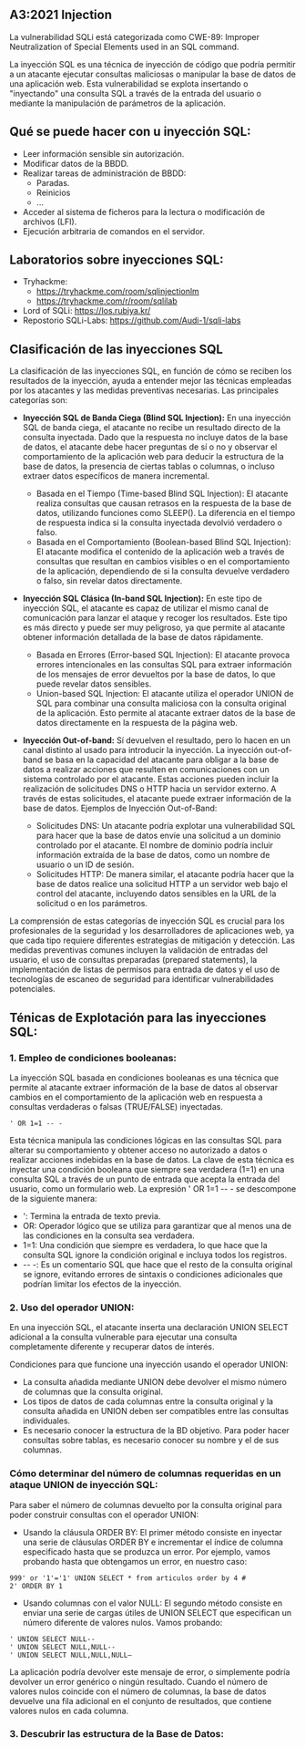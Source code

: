 ## A3:2021 Injection
La vulnerabilidad SQLi está categorizada como CWE-89: Improper Neutralization of Special Elements used in an SQL command.

La inyección SQL es una técnica de inyección de código que podría permitir a un atacante ejecutar consultas maliciosas o manipular la base de datos de una aplicación web. Esta vulnerabilidad se explota insertando o "inyectando" una consulta SQL a través de la entrada del usuario o mediante la manipulación de parámetros de la aplicación.

## Qué se puede hacer con u  inyección SQL:
- Leer información sensible sin autorización.
- Modificar datos de la BBDD.
- Realizar tareas de administración de BBDD:
  - Paradas.
  - Reinicios
  - ...
- Acceder al sistema de ficheros para la lectura o modificación de archivos (LFI).
- Ejecución arbitraria de comandos en el servidor.

## Laboratorios sobre inyecciones SQL:
- Tryhackme:
  - https://tryhackme.com/room/sqlinjectionlm
  - https://tryhackme.com/r/room/sqlilab
- Lord of SQLi: https://los.rubiya.kr/
- Repostorio SQLi-Labs: https://github.com/Audi-1/sqli-labs


## Clasificación de las inyecciones SQL
La clasificación de las inyecciones SQL, en función de cómo se reciben los resultados de la inyección, ayuda a entender mejor las técnicas empleadas por los atacantes y las medidas preventivas necesarias. Las principales categorías son:

- **Inyección SQL de Banda Ciega (Blind SQL Injection):** En una inyección SQL de banda ciega, el atacante no recibe un resultado directo de la consulta inyectada. Dado que la respuesta no incluye datos de la base de datos, el atacante debe hacer preguntas de sí o no y observar el comportamiento de la aplicación web para deducir la estructura de la base de datos, la presencia de ciertas tablas o columnas, o incluso extraer datos específicos de manera incremental.
  - Basada en el Tiempo (Time-based Blind SQL Injection): El atacante realiza consultas que causan retrasos en la respuesta de la base de datos, utilizando funciones como SLEEP(). La diferencia en el tiempo de respuesta indica si la consulta inyectada devolvió verdadero o falso.
  - Basada en el Comportamiento (Boolean-based Blind SQL Injection): El atacante modifica el contenido de la aplicación web a través de consultas que resultan en cambios visibles o en el comportamiento de la aplicación, dependiendo de si la consulta devuelve verdadero o falso, sin revelar datos directamente.

- **Inyección SQL Clásica (In-band SQL Injection):** En este tipo de inyección SQL, el atacante es capaz de utilizar el mismo canal de comunicación para lanzar el ataque y recoger los resultados. Este tipo es más directo y puede ser muy peligroso, ya que permite al atacante obtener información detallada de la base de datos rápidamente.
  - Basada en Errores (Error-based SQL Injection): El atacante provoca errores intencionales en las consultas SQL para extraer información de los mensajes de error devueltos por la base de datos, lo que puede revelar datos sensibles.
  - Union-based SQL Injection: El atacante utiliza el operador UNION de SQL para combinar una consulta maliciosa con la consulta original de la aplicación. Esto permite al atacante extraer datos de la base de datos directamente en la respuesta de la página web.

- **Inyección Out-of-band:** Sí devuelven el resultado, pero lo hacen en un canal distinto al usado para introducir la inyección. La inyección out-of-band se basa en la capacidad del atacante para obligar a la base de datos a realizar acciones que resulten en comunicaciones con un sistema controlado por el atacante. Estas acciones pueden incluir la realización de solicitudes DNS o HTTP hacia un servidor externo. A través de estas solicitudes, el atacante puede extraer información de la base de datos. Ejemplos de Inyección Out-of-Band:
  - Solicitudes DNS: Un atacante podría explotar una vulnerabilidad SQL para hacer que la base de datos envíe una solicitud a un dominio controlado por el atacante. El nombre de dominio podría incluir información extraída de la base de datos, como un nombre de usuario o un ID de sesión.
  - Solicitudes HTTP: De manera similar, el atacante podría hacer que la base de datos realice una solicitud HTTP a un servidor web bajo el control del atacante, incluyendo datos sensibles en la URL de la solicitud o en los parámetros.

La comprensión de estas categorías de inyección SQL es crucial para los profesionales de la seguridad y los desarrolladores de aplicaciones web, ya que cada tipo requiere diferentes estrategias de mitigación y detección. Las medidas preventivas comunes incluyen la validación de entradas del usuario, el uso de consultas preparadas (prepared statements), la implementación de listas de permisos para entrada de datos y el uso de tecnologías de escaneo de seguridad para identificar vulnerabilidades potenciales.


## Ténicas de Explotación para las inyecciones SQL:
### 1. Empleo de condiciones booleanas:
La inyección SQL basada en condiciones booleanas es una técnica que permite al atacante extraer información de la base de datos al observar cambios en el comportamiento de la aplicación web en respuesta a consultas verdaderas o falsas (TRUE/FALSE) inyectadas. 
```
' OR 1=1 -- -
```
Esta técnica manipula las condiciones lógicas en las consultas SQL para alterar su comportamiento y obtener acceso no autorizado a datos o realizar acciones indebidas en la base de datos.  La clave de esta técnica es inyectar una condición booleana que siempre sea verdadera (1=1) en una consulta SQL a través de un punto de entrada que acepta la entrada del usuario, como un formulario web. La expresión ' OR 1=1 -- - se descompone de la siguiente manera:
- ': Termina la entrada de texto previa.
- OR: Operador lógico que se utiliza para garantizar que al menos una de las condiciones en la consulta sea verdadera.
- 1=1: Una condición que siempre es verdadera, lo que hace que la consulta SQL ignore la condición original e incluya todos los registros.
- -- -: Es un comentario SQL que hace que el resto de la consulta original se ignore, evitando errores de sintaxis o condiciones adicionales que podrían limitar los efectos de la inyección.


### 2. Uso del operador UNION:
En una inyección SQL, el atacante inserta una declaración UNION SELECT adicional a la consulta vulnerable para ejecutar una consulta completamente diferente y recuperar datos de interés.

Condiciones para que funcione una inyección usando el operador UNION:
- La consulta añadida mediante UNION debe devolver el mismo número de columnas que la consulta original.
- Los tipos de datos de cada columnas entre la consulta original y la consulta añadida en UNION deben ser compatibles entre las consultas individuales.
- Es necesario conocer la estructura de la BD objetivo. Para poder hacer consultas sobre tablas, es necesario conocer su nombre y el de sus columnas.

###  Cómo determinar del número de columnas requeridas en un ataque UNION de inyección SQL:
Para saber el número de columnas devuelto por la consulta original para poder construir consultas con el operador UNION:
- Usando la cláusula ORDER BY: El primer método consiste en inyectar una serie de cláusulas ORDER BY e incrementar el índice de columna especificado hasta que se produzca un error. Por ejemplo, vamos probando hasta que obtengamos un error, en nuestro caso:
```
999' or '1'='1' UNION SELECT * from articulos order by 4 #
2' ORDER BY 1
```

- Usando columnas con el valor NULL: El segundo método consiste en enviar una serie de cargas útiles de UNION SELECT que especifican un número diferente de valores nulos. Vamos probando:
```
' UNION SELECT NULL--
' UNION SELECT NULL,NULL--
' UNION SELECT NULL,NULL,NULL–
```

La aplicación podría devolver este mensaje de error, o simplemente podría devolver un error genérico o ningún resultado. Cuando el número de valores nulos coincide con el número de columnas, la base de datos devuelve una fila adicional en el conjunto de resultados, que contiene valores nulos en cada columna.

### 3. Descubrir las estructura de la Base de Datos:

